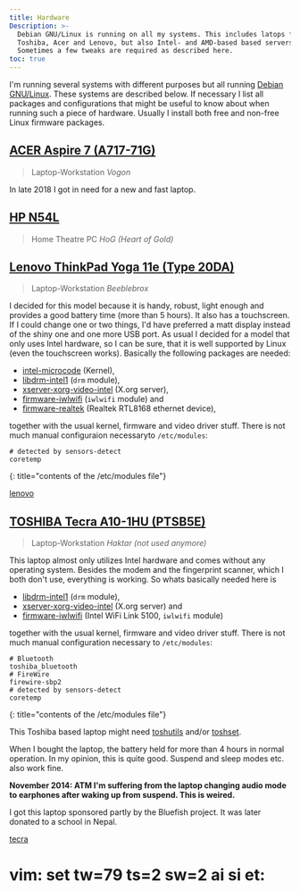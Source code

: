 ```yaml
---
title: Hardware
Description: >-
  Debian GNU/Linux is running on all my systems. This includes latops from
  Toshiba, Acer and Lenovo, but also Intel- and AMD-based based servers.
  Sometimes a few tweaks are required as described here.
toc: true
---
```


I'm running several systems with different purposes but all running [Debian
GNU/Linux][debian]. These systems are described below. If necessary I list all
packages and configurations that might be useful to know about when running
such a piece of hardware. Usually I install both free and non-free Linux
firmware packages.

[debian]: http://www.debian.org/

## [ACER Aspire 7 (A717-71G)][AcerAspire7]

> Laptop-Workstation _Vogon_

In late 2018 I got in need for a new and fast laptop.

[AcerAspire7]: https://www.acer.com/ac/de/DE/content/support-product/7297?b=1&pn=NX.GPFEG.007

## [HP N54L][HPN54L]

> Home Theatre PC _HoG (Heart of Gold)_

[HPN54L]: https://h20195.www2.hpe.com/v2/getpdf.aspx/c04111672.pdf?ver=28

## [Lenovo ThinkPad Yoga 11e (Type 20DA)][Lenovo11e]

> Laptop-Workstation _Beeblebrox_

I decided for this model because it is handy, robust, light enough and provides
a good battery time (more than 5 hours). It also has a touchscreen. If I could
change one or two things, I'd have preferred a matt display instead of the
shiny one and one more USB port. As usual I decided for a model that only uses Intel hardware, so I can be sure, that it is well supported by Linux (even the touchscreen works). Basically the following packages are needed:

* [intel-microcode][intel-microcode] (Kernel),
* [libdrm-intel1][libdrm-intel1] (`drm` module),
* [xserver-xorg-video-intel][xserver-xorg-video-intel] (X.org server),
* [firmware-iwlwifi][firmware-iwlwifi] (`iwlwifi` module) and
* [firmware-realtek][firmware-realtek] (Realtek RTL8168 ethernet device),

together with the usual kernel, firmware and video driver stuff. There is not
much manual configuraion necessaryto `/etc/modules`:

```
# detected by sensors-detect
coretemp
```
{: title="contents of the /etc/modules file"}

[Lenovo11e]: https://support.lenovo.com/de/en/solutions/pd100094 "Product description of the Lenovo ThinkPad Yoga 11e (Type 20DA)"
[intel-microcode]: https://packages.debian.org/intel-microcode
[libdrm-intel1]: https://packages.debian.org/libdrm-intel1
[xserver-xorg-video-intel]: https://packages.debian.org/xserver-xorg-video-intel
[firmware-iwlwifi]: https://packages.debian.org/firmware-iwlwifi
[firmware-realtek]: https://packages.debian.org/firmware-realtek

<a href="/tags/#lenovo" class="page__taxonomy-item" rel="tag">lenovo</a>

## [TOSHIBA Tecra A10-1HU (PTSB5E)][ToshibaTecraA10]

> Laptop-Workstation _Haktar (not used anymore)_

This laptop almost only utilizes Intel hardware and comes without any operating
system. Besides the modem and the fingerprint scanner, which I both don't use,
everything is working. So whats basically needed here is

* [libdrm-intel1][libdrm-intel1] (`drm` module),
* [xserver-xorg-video-intel][xserver-xorg-video-intel] (X.org server) and
* [firmware-iwlwifi][firmware-iwlwifi] (Intel WiFi Link 5100, `iwlwifi` module)

together with the usual kernel, firmware and video driver stuff. There is not
much manual configuration necessary to `/etc/modules`:

```
# Bluetooth
toshiba_bluetooth
# FireWire
firewire-sbp2
# detected by sensors-detect
coretemp
```
{: title="contents of the /etc/modules file"}

This Toshiba based laptop might need [toshutils][toshutils] and/or
[toshset][toshset].

When I bought the laptop, the battery held for more than 4 hours in normal
operation. In my opinion, this is quite good. Suspend and sleep modes etc. also
work fine.

**November 2014: ATM I'm suffering from the laptop changing audio mode to
earphones after waking up from suspend. This is weired.**

I got this laptop sponsored partly by the Bluefish project. It was later
donated to a school in Nepal.

<a href="/tags/#tecra" class="page__taxonomy-item" rel="tag">tecra</a>

[ToshibaTecraA10]: http://www.toshiba.de/discontinued-products/tecra-a10-1hu/
[libdrm-intel1]: https://packages.debian.org/libdrm-intel1
[xserver-xorg-video-intel]: https://packages.debian.org/xserver-xorg-video-intel
[firmware-iwlwifi]: https://packages.debian.org/firmware-iwlwifi
[toshutils]: https://packages.qa.debian.org/toshutils
[toshset]: https://packages.qa.debian.org/toshset


# vim: set tw=79 ts=2 sw=2 ai si et:
